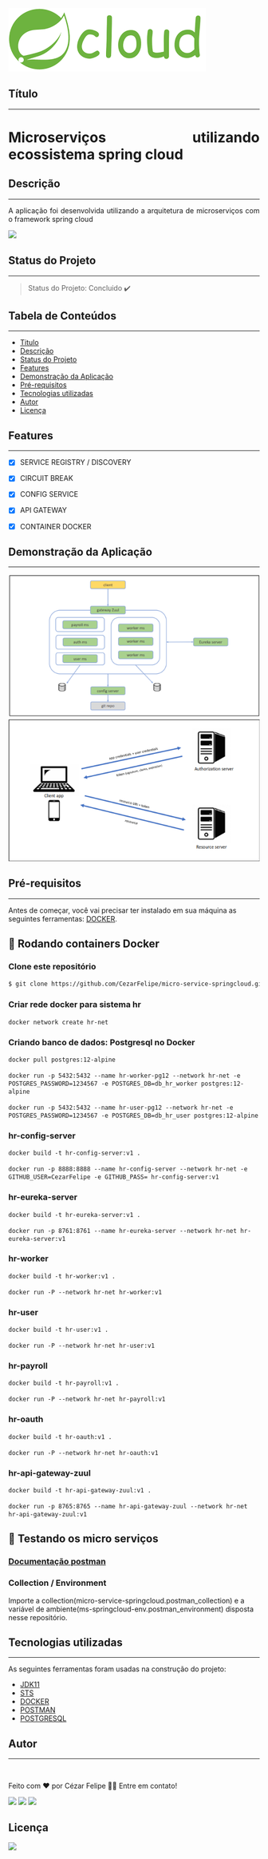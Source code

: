 <img src="https://github.com/CezarFelipe/micro-service-springcloud/blob/main/banner-spring-cloud.png"/>

## Título
---
<h1 align="justify"> Microserviços utilizando ecossistema spring cloud</h1>

## Descrição
---
<p align="justify"> A aplicação foi desenvolvida utilizando a arquitetura de microserviços com o framework spring cloud </p>

<img src="https://img.shields.io/static/v1?label=spring&message=framework&color=blue&style=for-the-badge&logo=spring"/>

## Status do Projeto
---
> Status do Projeto: Concluido :heavy_check_mark:

## Tabela de Conteúdos
---
 <!--ts-->
   * [Titulo](#título)
   * [Descrição](#descrição)
   * [Status do Projeto](#status-do-projeto)
   * [Features](#features)
   * [Demonstração da Aplicação](#demonstração-da-aplicação)
   * [Pré-requisitos](#pré-requisitos)
   * [Tecnologias utilizadas](#tecnologias-utilizadas)
   * [Autor](#autor)
   * [Licença](#licença)
<!--te-->
 

## Features
---
- [X] SERVICE REGISTRY / DISCOVERY
- [X] CIRCUIT BREAK
- [X] CONFIG SERVICE
- [X] API GATEWAY
- [X] CONTAINER DOCKER


## Demonstração da Aplicação
---
<img src="https://github.com/CezarFelipe/micro-service-springcloud/blob/main/diagrama1.PNG"/>
<img src="https://github.com/CezarFelipe/micro-service-springcloud/blob/main/diagrama2.PNG"/>


## Pré-requisitos
---
Antes de começar, você vai precisar ter instalado em sua máquina as seguintes ferramentas:
[DOCKER](https://docs.docker.com/desktop/windows/install/).


## 🎲 Rodando containers Docker

### Clone este repositório
```bash
$ git clone https://github.com/CezarFelipe/micro-service-springcloud.git
```
### Criar rede docker para sistema hr
```
docker network create hr-net
```
### Criando banco de dados: Postgresql no Docker
```
docker pull postgres:12-alpine

docker run -p 5432:5432 --name hr-worker-pg12 --network hr-net -e POSTGRES_PASSWORD=1234567 -e POSTGRES_DB=db_hr_worker postgres:12-alpine

docker run -p 5432:5432 --name hr-user-pg12 --network hr-net -e POSTGRES_PASSWORD=1234567 -e POSTGRES_DB=db_hr_user postgres:12-alpine
```
### hr-config-server
```
docker build -t hr-config-server:v1 .

docker run -p 8888:8888 --name hr-config-server --network hr-net -e GITHUB_USER=CezarFelipe -e GITHUB_PASS= hr-config-server:v1
```
### hr-eureka-server
```
docker build -t hr-eureka-server:v1 .

docker run -p 8761:8761 --name hr-eureka-server --network hr-net hr-eureka-server:v1
```
### hr-worker
```
docker build -t hr-worker:v1 .

docker run -P --network hr-net hr-worker:v1
```
### hr-user
```
docker build -t hr-user:v1 .

docker run -P --network hr-net hr-user:v1
```

### hr-payroll
```
docker build -t hr-payroll:v1 .

docker run -P --network hr-net hr-payroll:v1
```

### hr-oauth
```
docker build -t hr-oauth:v1 .

docker run -P --network hr-net hr-oauth:v1
```

### hr-api-gateway-zuul
```
docker build -t hr-api-gateway-zuul:v1 .

docker run -p 8765:8765 --name hr-api-gateway-zuul --network hr-net hr-api-gateway-zuul:v1
```
## 🎲 Testando os micro serviços

### [Documentação postman](https://documenter.getpostman.com/view/9570826/UVJhDa1D)
### Collection / Environment
Importe a collection(micro-service-springcloud.postman_collection) e a variável de ambiente(ms-springcloud-env.postman_environment) disposta nesse repositório.

## Tecnologias utilizadas
---
As seguintes ferramentas foram usadas na construção do projeto:

- [JDK11](https://www.oracle.com/br/java/technologies/javase/jdk11-archive-downloads.html)
- [STS](https://spring.io/tools)
- [DOCKER](https://docs.docker.com/desktop/windows/install/)
- [POSTMAN](https://www.postman.com/)
- [POSTGRESQL](https://www.postgresql.org/download/)

## **Autor**
---

<img style="border-radius: 50%;" src="https://avatars.githubusercontent.com/u/29206101?v=4" width="100px;" alt=""/>

Feito com ❤️ por Cézar Felipe 👋🏽 Entre em contato!

 <a href="https://www.instagram.com/cezar_felpis/" target="_blank"><img src="https://img.shields.io/badge/-Instagram-%23E4405F?style=for-the-badge&logo=instagram&logoColor=white" target="_blank"></a>
  <a href = "mailto:cezarfelipe2008@outlook.com"><img src="https://img.shields.io/badge/-Gmail-%23333?style=for-the-badge&logo=gmail&logoColor=white" target="_blank"></a>
  <a href="https://www.linkedin.com/in/cezarfelipedasilva/" target="_blank"><img src="https://img.shields.io/badge/-LinkedIn-%230077B5?style=for-the-badge&logo=linkedin&logoColor=white" target="_blank"></a> 
    
## Licença
<a href="https://github.com/CezarFelipe/micro-service-springcloud/blob/main/LICENSE" target="_blank"><img src="https://img.shields.io/badge/license-MIT-green" target="_blank"></a>


